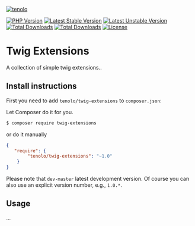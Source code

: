[![tenolo](https://content.tenolo.com/tenolo.png)](https://tenolo.de)

[![PHP Version](https://img.shields.io/packagist/php-v/tenolo/twig-extensions.svg)](https://packagist.org/packages/tenolo/twig-extensions)
[![Latest Stable Version](https://img.shields.io/packagist/v/tenolo/twig-extensions.svg?label=stable)](https://packagist.org/packages/tenolo/twig-extensions)
[![Latest Unstable Version](https://img.shields.io/packagist/vpre/tenolo/twig-extensions.svg?label=unstable)](https://packagist.org/packages/tenolo/twig-extensions)
[![Total Downloads](https://img.shields.io/packagist/dt/tenolo/twig-extensions.svg)](https://packagist.org/packages/tenolo/twig-extensions)
[![Total Downloads](https://img.shields.io/packagist/dm/tenolo/twig-extensions.svg)](https://packagist.org/packages/tenolo/twig-extensions)
[![License](https://img.shields.io/packagist/l/tenolo/twig-extensions.svg)](https://packagist.org/packages/tenolo/twig-extensions)

# Twig Extensions

A collection of simple twig extensions..

## Install instructions

First you need to add `tenolo/twig-extensions` to `composer.json`:

Let Composer do it for you.

``` bash
$ composer require twig-extensions
```

or do it manually

``` json
{
   "require": {
        "tenolo/twig-extensions": "~1.0"
    }
}
```

Please note that `dev-master` latest development version. 
Of course you can also use an explicit version number, e.g., `1.0.*`.

## Usage

...
